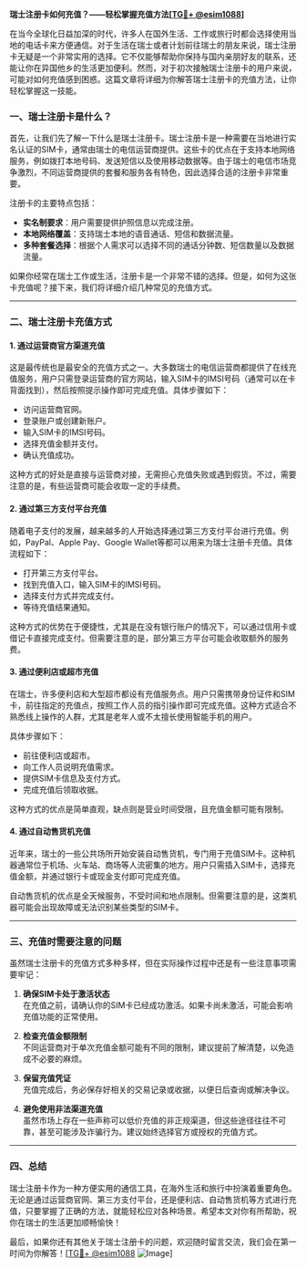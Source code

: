 **瑞士注册卡如何充值？——轻松掌握充值方法[[TG💪+ @esim1088](https://t.me/s/esim1088)]**

在当今全球化日益加深的时代，许多人在国外生活、工作或旅行时都会选择使用当地的电话卡来方便通信。对于生活在瑞士或者计划前往瑞士的朋友来说，瑞士注册卡无疑是一个非常实用的选择。它不仅能够帮助你保持与国内亲朋好友的联系，还能让你在异国他乡的生活更加便利。然而，对于初次接触瑞士注册卡的用户来说，可能对如何充值感到困惑。这篇文章将详细为你解答瑞士注册卡的充值方法，让你轻松掌握这一技能。

### 一、瑞士注册卡是什么？

首先，让我们先了解一下什么是瑞士注册卡。瑞士注册卡是一种需要在当地进行实名认证的SIM卡，通常由瑞士的电信运营商提供。这些卡的优点在于支持本地网络服务，例如拨打本地号码、发送短信以及使用移动数据等。由于瑞士的电信市场竞争激烈，不同运营商提供的套餐和服务各有特色，因此选择合适的注册卡非常重要。

注册卡的主要特点包括：
- **实名制要求**：用户需要提供护照信息以完成注册。
- **本地网络覆盖**：支持瑞士本地的语音通话、短信和数据流量。
- **多种套餐选择**：根据个人需求可以选择不同的通话分钟数、短信数量以及数据流量。

如果你经常在瑞士工作或生活，注册卡是一个非常不错的选择。但是，如何为这张卡充值呢？接下来，我们将详细介绍几种常见的充值方式。

---

### 二、瑞士注册卡充值方式

#### 1. **通过运营商官方渠道充值**
这是最传统也是最安全的充值方式之一。大多数瑞士的电信运营商都提供了在线充值服务，用户只需登录运营商的官方网站，输入SIM卡的IMSI号码（通常可以在卡背面找到），然后按照提示操作即可完成充值。具体步骤如下：

- 访问运营商官网。
- 登录账户或创建新账户。
- 输入SIM卡的IMSI号码。
- 选择充值金额并支付。
- 确认充值成功。

这种方式的好处是直接与运营商对接，无需担心充值失败或遇到假货。不过，需要注意的是，有些运营商可能会收取一定的手续费。

#### 2. **通过第三方支付平台充值**
随着电子支付的发展，越来越多的人开始选择通过第三方支付平台进行充值。例如，PayPal、Apple Pay、Google Wallet等都可以用来为瑞士注册卡充值。具体流程如下：

- 打开第三方支付平台。
- 找到充值入口，输入SIM卡的IMSI号码。
- 选择支付方式并完成支付。
- 等待充值结果通知。

这种方式的优势在于便捷性，尤其是在没有银行账户的情况下，可以通过信用卡或借记卡直接完成支付。但需要注意的是，部分第三方平台可能会收取额外的服务费。

#### 3. **通过便利店或超市充值**
在瑞士，许多便利店和大型超市都设有充值服务点。用户只需携带身份证件和SIM卡，前往指定的充值点，按照工作人员的指引操作即可完成充值。这种方式适合不熟悉线上操作的人群，尤其是老年人或不太擅长使用智能手机的用户。

具体步骤如下：
- 前往便利店或超市。
- 向工作人员说明充值需求。
- 提供SIM卡信息及支付方式。
- 完成充值后领取收据。

这种方式的优点是简单直观，缺点则是营业时间受限，且充值金额可能有限制。

#### 4. **通过自动售货机充值**
近年来，瑞士的一些公共场所开始安装自动售货机，专门用于充值SIM卡。这种机器通常位于机场、火车站、商场等人流密集的地方。用户只需插入SIM卡，选择充值金额，并通过银行卡或现金支付即可完成充值。

自动售货机的优点是全天候服务，不受时间和地点限制。但需要注意的是，这类机器可能会出现故障或无法识别某些类型的SIM卡。

---

### 三、充值时需要注意的问题

虽然瑞士注册卡的充值方式多种多样，但在实际操作过程中还是有一些注意事项需要牢记：

1. **确保SIM卡处于激活状态**  
   在充值之前，请确认你的SIM卡已经成功激活。如果卡尚未激活，可能会影响充值功能的正常使用。

2. **检查充值金额限制**  
   不同运营商对于单次充值金额可能有不同的限制，建议提前了解清楚，以免造成不必要的麻烦。

3. **保留充值凭证**  
   充值完成后，务必保存好相关的交易记录或收据，以便日后查询或解决争议。

4. **避免使用非法渠道充值**  
   虽然市场上存在一些声称可以低价充值的非正规渠道，但这些途径往往不可靠，甚至可能涉及诈骗行为。建议始终选择官方或授权的充值方式。

---

### 四、总结

瑞士注册卡作为一种方便实用的通信工具，在海外生活和旅行中扮演着重要角色。无论是通过运营商官网、第三方支付平台，还是便利店、自动售货机等方式进行充值，只要掌握了正确的方法，就能轻松应对各种场景。希望本文对你有所帮助，祝你在瑞士的生活更加顺畅愉快！

最后，如果你还有其他关于瑞士注册卡的问题，欢迎随时留言交流，我们会在第一时间为你解答！[[TG💪+ @esim1088](https://t.me/s/esim1088) ![Image](https://i.postimg.cc/4NQfJmqS/Snipaste-2025-05-13-00-14-12.png)]